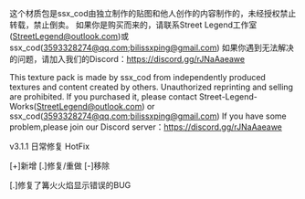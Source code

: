 这个材质包是ssx_cod由独立制作的贴图和他人创作的内容制作的，未经授权禁止转载，禁止倒卖。
如果你是购买而来的，请联系Street Legend工作室(StreetLegend@outlook.com)或ssx_cod(3593328274@qq.com;bilissxping@gmail.com)
如果你遇到无法解决的问题，请加入我们的Discord：https://discord.gg/rJNaAaeawe

This texture pack is made by ssx_cod from independently produced textures and content created by others. Unauthorized reprinting and selling are prohibited.
If you purchased it, please contact Street-Legend-Works(StreetLegend@outlook.com) or ssx_cod(3593328274@qq.com;bilissxping@gmail.com)
If you have some problem,please join our Discord server：https://discord.gg/rJNaAaeawe

v3.1.1 日常修复 HotFix

[+]新增 [.]修复/重做 [-]移除

[.]修复了篝火火焰显示错误的BUG
